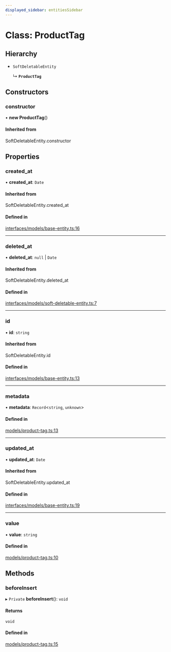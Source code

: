 ```yaml
---
displayed_sidebar: entitiesSidebar
---
```


# Class: ProductTag

## Hierarchy

- `SoftDeletableEntity`

  ↳ **`ProductTag`**

## Constructors

### constructor

• **new ProductTag**()

#### Inherited from

SoftDeletableEntity.constructor

## Properties

### created\_at

• **created\_at**: `Date`

#### Inherited from

SoftDeletableEntity.created\_at

#### Defined in

[interfaces/models/base-entity.ts:16](https://github.com/medusajs/medusa/blob/105c68929/packages/medusa/src/interfaces/models/base-entity.ts#L16)

___

### deleted\_at

• **deleted\_at**: ``null`` \| `Date`

#### Inherited from

SoftDeletableEntity.deleted\_at

#### Defined in

[interfaces/models/soft-deletable-entity.ts:7](https://github.com/medusajs/medusa/blob/105c68929/packages/medusa/src/interfaces/models/soft-deletable-entity.ts#L7)

___

### id

• **id**: `string`

#### Inherited from

SoftDeletableEntity.id

#### Defined in

[interfaces/models/base-entity.ts:13](https://github.com/medusajs/medusa/blob/105c68929/packages/medusa/src/interfaces/models/base-entity.ts#L13)

___

### metadata

• **metadata**: `Record`<`string`, `unknown`\>

#### Defined in

[models/product-tag.ts:13](https://github.com/medusajs/medusa/blob/105c68929/packages/medusa/src/models/product-tag.ts#L13)

___

### updated\_at

• **updated\_at**: `Date`

#### Inherited from

SoftDeletableEntity.updated\_at

#### Defined in

[interfaces/models/base-entity.ts:19](https://github.com/medusajs/medusa/blob/105c68929/packages/medusa/src/interfaces/models/base-entity.ts#L19)

___

### value

• **value**: `string`

#### Defined in

[models/product-tag.ts:10](https://github.com/medusajs/medusa/blob/105c68929/packages/medusa/src/models/product-tag.ts#L10)

## Methods

### beforeInsert

▸ `Private` **beforeInsert**(): `void`

#### Returns

`void`

#### Defined in

[models/product-tag.ts:15](https://github.com/medusajs/medusa/blob/105c68929/packages/medusa/src/models/product-tag.ts#L15)
